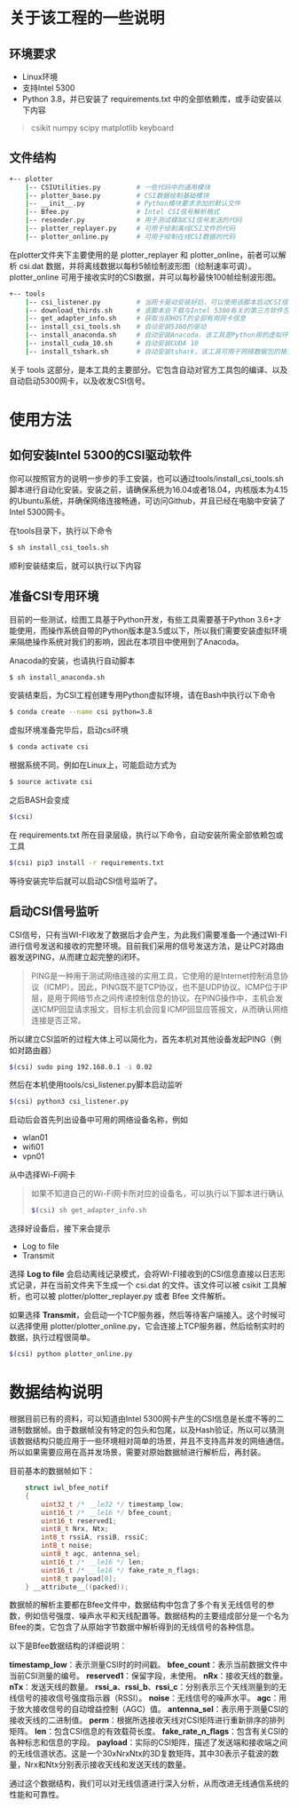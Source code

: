 # 关于该工程的一些说明

## 环境要求

* Linux环境
* 支持Intel 5300
* Python 3.8，并已安装了 requirements.txt 中的全部依赖库，或手动安装以下内容

> csikit
> numpy
> scipy
> matplotlib
> keyboard


## 文件结构

```bash
+-- plotter
    |-- CSIUtilities.py         # 一些代码中的通用模块
    |-- plotter_base.py         # CSI数据绘制基础模块
    |-- __init__.py             # Python模块要求添加的默认文件
    |-- Bfee.py                 # Intel CSI信号解析格式
    |-- resender.py             # 用于测试模拟CSI信号发送的代码
    |-- plotter_replayer.py     # 可用于绘制离线CSI文件的代码
    |-- plotter_online.py       # 可用于绘制在线CSI数据的代码
```

在plotter文件夹下主要使用的是 plotter_replayer 和 plotter_online，前者可以解析 csi.dat 数据，并将离线数据以每秒5帧绘制波形图（绘制速率可调）。plotter_online 可用于接收实时的CSI数据，并可以每秒最快100帧绘制波形图。

```bash
+-- tools
    |-- csi_listener.py         # 当网卡驱动安装好后，可以使用该脚本启动CSI信号监听
    |-- download_thirds.sh      # 该脚本会下载与Intel 5300有关的第三方软件包，但不会执行安装操作
    |-- get_adapter_info.sh     # 获取当前HOST的全部有用网卡信息
    |-- install_csi_tools.sh    # 自动安装5300的驱动
    |-- install_anaconda.sh     # 自动安装Anacoda，该工具是Python用的虚拟环境，用于与其他Python环境隔离避免依赖冲突
    |-- install_cuda_10.sh      # 自动安装CUDA 10
    |-- install_tshark.sh       # 自动安装tshark，该工具可用于网络数据包的格式转换，目前还未用到
```

关于 tools 这部分，是本工具的主要部分。它包含自动对官方工具包的编译、以及自动启动5300网卡，以及收发CSI信号。


# 使用方法

## 如何安装Intel 5300的CSI驱动软件

你可以按照官方的说明一步步的手工安装，也可以通过tools/install_csi_tools.sh 脚本进行自动化安装。安装之前，请确保系统为16.04或者18.04，内核版本为4.15的Ubuntu系统，并确保网络连接畅通，可访问Github，并且已经在电脑中安装了Intel 5300网卡。

在tools目录下，执行以下命令

```bash
$ sh install_csi_tools.sh
```

顺利安装结束后，就可以执行以下内容

## 准备CSI专用环境

目前的一些测试，绘图工具基于Python开发，有些工具需要基于Python 3.6+才能使用，而操作系统自带的Python版本是3.5或以下，所以我们需要安装虚拟环境来隔绝操作系统对我们的影响，因此在本项目中使用到了Anacoda。

Anacoda的安装，也请执行自动脚本
```bash
$ sh install_anaconda.sh
```

安装结束后，为CSI工程创建专用Python虚拟环境，请在Bash中执行以下命令

```bash
$ conda create --name csi python=3.8
```

虚拟环境准备完毕后，启动csi环境

```bash
$ conda activate csi
```

根据系统不同，例如在Linux上，可能启动方式为

```bash
$ source activate csi
```

之后BASH会变成

```bash
$(csi)
```

在 requirements.txt 所在目录层级，执行以下命令，自动安装所需全部依赖包或工具

```bash
$(csi) pip3 install -r requirements.txt
```

等待安装完毕后就可以启动CSI信号监听了。

## 启动CSI信号监听

CSI信号，只有当WI-FI收发了数据后才会产生，为此我们需要准备一个通过WI-FI进行信号发送和接收的完整环境。目前我们采用的信号发送方法，是让PC对路由器发送PING，从而建立起完整的闭环。

> PING是一种用于测试网络连接的实用工具，它使用的是Internet控制消息协议（ICMP）。因此，PING既不是TCP协议，也不是UDP协议。ICMP位于IP层，是用于网络节点之间传递控制信息的协议。在PING操作中，主机会发送ICMP回显请求报文，目标主机会回复ICMP回显应答报文，从而确认网络连接是否正常。

所以建立CSI监听的过程大体上可以简化为，首先本机对其他设备发起PING（例如对路由器）

```bash
$(csi) sudo ping 192.168.0.1 -i 0.02
```

然后在本机使用tools/csi_listener.py脚本启动监听

```bash
$(csi) python3 csi_listener.py
```

启动后会首先列出设备中可用的网络设备名称，例如

* wlan01
* wifi01
* vpn01

从中选择Wi-Fi网卡

> 如果不知道自己的Wi-Fi网卡所对应的设备名，可以执行以下脚本进行确认
>
> ```bash
> $(csi) sh get_adapter_info.sh
> ```

选择好设备后，接下来会提示

* Log to file
* Transmit

选择 **Log to file** 会启动离线记录模式，会将WI-FI接收到的CSI信息直接以日志形式记录，并在当前文件夹下生成一个 csi.dat 的文件。该文件可以被 csikit 工具解析，也可以被 plotter/plotter_replayer.py 或者 Bfee 文件解析。

如果选择 **Transmit**，会启动一个TCP服务器，然后等待客户端接入。这个时候可以选择使用 plotter/plotter_online.py，它会连接上TCP服务器，然后绘制实时的数据，执行过程很简单。

```bash
$(csi) python plotter_online.py
```

# 数据结构说明

根据目前已有的资料，可以知道由Intel 5300网卡产生的CSI信息是长度不等的二进制数据帧。由于数据帧没有特定的包头和包尾，以及Hash验证，所以可以猜测该数据结构只能应用于一些环境相对简单的场景，并且不支持高并发的网络通信。所以如果需要应用在高并发场景，需要对原始数据帧进行解析后，再封装。

目前基本的数据帧如下：

```C
    struct iwl_bfee_notif
    {
        uint32_t /* __le32 */ timestamp_low;
        uint16_t /* __le16 */ bfee_count;
        uint16_t reserved1;
        uint8_t Nrx, Ntx;
        int8_t rssiA, rssiB, rssiC;
        int8_t noise;
        uint8_t agc, antenna_sel;
        uint16_t /* __le16 */ len;
        uint16_t /* __le16 */ fake_rate_n_flags;
        uint8_t payload[0];
    } __attribute__((packed));
```

数据帧的解析主要都在Bfee文件中，数据结构中包含了多个有关无线信号的参数，例如信号强度、噪声水平和天线配置等。数据结构的主要组成部分是一个名为Bfee的类，它包含了从原始字节数据中解析得到的无线信号的各种信息。

以下是Bfee数据结构的详细说明：

**timestamp_low**：表示测量CSI时的时间戳。
**bfee_count**：表示当前数据文件中当前CSI测量的编号。
**reserved1**：保留字段，未使用。
**nRx**：接收天线的数量。
**nTx**：发送天线的数量。
**rssi_a**、**rssi_b**、**rssi_c**：分别表示三个天线测量到的无线信号的接收信号强度指示器（RSSI）。
**noise**：无线信号的噪声水平。
**agc**：用于放大接收信号的自动增益控制（AGC）值。
**antenna_sel**：表示用于测量CSI的接收天线的二进制值。
**perm**：根据所选接收天线对CSI矩阵进行重新排序的排列矩阵。
**len**：包含CSI信息的有效载荷长度。
**fake_rate_n_flags**：包含有关CSI的各种标志和信息的字段。
**payload**：实际的CSI矩阵，描述了发送端和接收端之间的无线信道状态。这是一个30xNrxNtx的3D复数矩阵，其中30表示子载波的数量，Nrx和Ntx分别表示接收天线和发送天线的数量。

通过这个数据结构，我们可以对无线信道进行深入分析，从而改进无线通信系统的性能和可靠性。